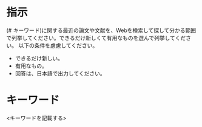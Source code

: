 # 指示
(# キーワード)に関する最近の論文や文献を、Webを検索して探して分かる範囲で列挙してください。できるだけ新しくて有用なものを選んで列挙してください。
以下の条件を慮慮してください。

- できるだけ新しい。
- 有用なもの。
- 回答は、日本語で出力してください。


# キーワード
<キーワードを記載する>
